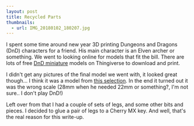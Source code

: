 ```yaml
---
layout: post
title: Recycled Parts
thumbnails:
  - url: IMG_20180102_180207.jpg
---
```


I spent some time around new year 3D printing Dungeons and Dragons (DnD) characters for a friend. His main character is an Elven archer or something. We went to looking online for models that fit the bill. There are lots of free [DnD miniature](https://www.thingiverse.com/search?sort=relevant&q=dnd+miniature&type=things) models on Thingiverse to download and print.

I didn't get any pictures of the final model we went with, it looked great though... I think it was a model from [this selection](https://www.thingiverse.com/thing:1372824). In the end it turned out it was the wrong scale (28mm when he needed 22mm or something?, I'm not sure.. I don't play DnD!)

Left over from that I had a couple of sets of legs, and some other bits and pieces. I decided to glue a pair of legs to a Cherry MX key. And well, that's the real reason for this write-up.
